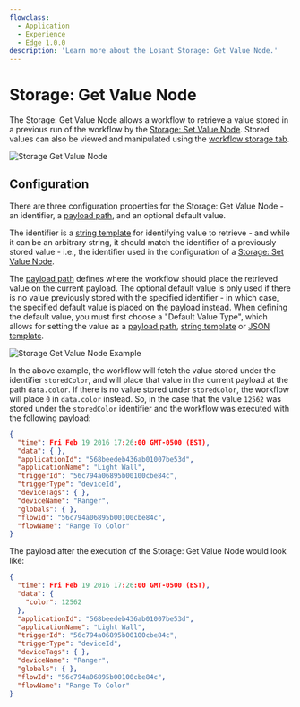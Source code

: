 ```yaml
---
flowclass:
  - Application
  - Experience
  - Edge 1.0.0
description: 'Learn more about the Losant Storage: Get Value Node.'
---
```


# Storage: Get Value Node

The Storage: Get Value Node allows a workflow to retrieve a value stored in a previous run of the workflow by the [Storage: Set Value Node](/workflows/data/store-value/). Stored values can also be viewed and manipulated using the [workflow storage tab](/workflows/overview/#workflow-storage).

![Storage Get Value Node](/images/workflows/data/get-value-node.png "Storage Get Value Node")

## Configuration

There are three configuration properties for the Storage: Get Value Node - an identifier, a [payload path](/workflows/accessing-payload-data/#payload-paths), and an optional default value.

The identifier is a [string template](/workflows/accessing-payload-data/#string-templates) for identifying value to retrieve - and while it can be an arbitrary string, it should match the identifier of a previously stored value - i.e., the identifier used in the configuration of a [Storage: Set Value Node](/workflows/data/store-value/).

The [payload path](/workflows/accessing-payload-data/#payload-paths) defines where the workflow should place the retrieved value on the current payload. The optional default value is only used if there is no value previously stored with the specified identifier - in which case, the specified default value is placed on the payload instead. When defining the default value, you must first choose a "Default Value Type", which allows for setting the value as a [payload path](/workflows/accessing-payload-data/#payload-paths), [string template](/workflows/accessing-payload-data/#string-templates) or [JSON template](/workflows/accessing-payload-data/#json-templates).

![Storage Get Value Node Example](/images/workflows/data/get-value-node-example.png "Storage Get Value Node Example")

In the above example, the workflow will fetch the value stored under the identifier `storedColor`, and will place that value in the current payload at the path `data.color`. If there is no value stored under `storedColor`, the workflow will place `0` in `data.color` instead. So, in the case that the value `12562` was stored under the `storedColor` identifier and the workflow was executed with the following payload:

```json
{
  "time": Fri Feb 19 2016 17:26:00 GMT-0500 (EST),
  "data": { },
  "applicationId": "568beedeb436ab01007be53d",
  "applicationName": "Light Wall",
  "triggerId": "56c794a06895b00100cbe84c",
  "triggerType": "deviceId",
  "deviceTags": { },
  "deviceName": "Ranger",
  "globals": { },
  "flowId": "56c794a06895b00100cbe84c",
  "flowName": "Range To Color"
}
```

The payload after the execution of the Storage: Get Value Node would look like:

```json
{
  "time": Fri Feb 19 2016 17:26:00 GMT-0500 (EST),
  "data": {
    "color": 12562
  },
  "applicationId": "568beedeb436ab01007be53d",
  "applicationName": "Light Wall",
  "triggerId": "56c794a06895b00100cbe84c",
  "triggerType": "deviceId",
  "deviceTags": { },
  "deviceName": "Ranger",
  "globals": { },
  "flowId": "56c794a06895b00100cbe84c",
  "flowName": "Range To Color"
}
```

